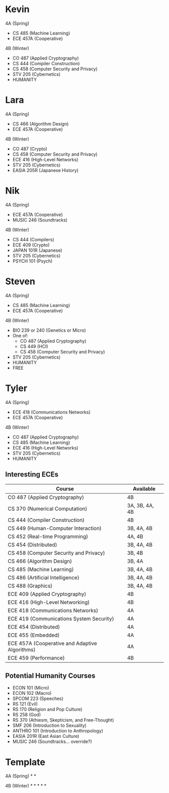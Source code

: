 Kevin
=====
4A (Spring)
* CS 485 (Machine Learning)
* ECE 457A (Cooperative)

4B (Winter)
* CO 487 (Applied Cryptography)
* CS 444 (Compiler Construction)
* CS 458 (Computer Security and Privacy)
* STV 205 (Cybernetics)
* HUMANITY

Lara
====
4A (Spring)
* CS 466 (Algorithm Design)
* ECE 457A (Cooperative)

4B (Winter)
* CO 487 (Crypto)
* CS 458 (Computer Security and Privacy)
* ECE 416 (High-Level Networks)
* STV 205 (Cybernetics)
* EASIA 205R (Japanese History)

Nik
===
4A (Spring)
* ECE 457A (Cooperative)
* MUSIC 246 (Soundtracks)

4B (Winter)
* CS 444 (Compilers)
* ECE 409 (Crypto)
* JAPAN 101R (Japanese)
* STV 205 (Cybernetics)
* PSYCH 101 (Psych)

Steven
======
4A (Spring)
* CS 485 (Machine Learning)
* ECE 457A (Cooperative)

4B (Winter)
* BIO 239 or 240 (Genetics or Micro)
* One of:
  * CO 487 (Applied Cryptography)
  * CS 449 (HCI)
  * CS 458 (Computer Security and Privacy)
* STV 205 (Cybernetics)
* HUMANITY
* FREE

Tyler
=====
4A (Spring)
* ECE 418 (Communications Networks)
* ECE 457A (Cooperative)

4B (Winter)
* CO 487 (Applied Cryptography)
* CS 485 (Machine Learning)
* ECE 416 (High-Level Networks)
* STV 205 (Cybernetics)
* HUMANITY


Interesting ECEs
----------------
|Course                                              |Available      |
|----------------------------------------------------|---------------|
|CO 487 (Applied Cryptography)                       |4B             |
|CS 370 (Numerical Computation)                      |3A, 3B, 4A, 4B |
|CS 444 (Compiler Construction)                      |4B             |
|CS 449 (Human-Computer Interaction)                 |3B, 4A, 4B     |
|CS 452 (Real-time Programming)                      |4A, 4B         |
|CS 454 (Distributed)                                |3B, 4A, 4B     |
|CS 458 (Computer Security and Privacy)              |3B, 4B         |
|CS 466 (Algorithm Design)                           |3B, 4A         |
|CS 485 (Machine Learning)                           |3B, 4A, 4B     |
|CS 486 (Artificial Intelligence)                    |3B, 4A, 4B     |
|CS 488 (Graphics)                                   |3B, 4A, 4B     | (pre-req: CS 370)
|ECE 409 (Applied Cryptography)                      |4B             |
|ECE 416 (High-Level Networking)                     |4B             |
|ECE 418 (Communications Networks)                   |4A             |
|ECE 419 (Communications System Security)            |4A             |
|ECE 454 (Distributed)                               |4A             |
|ECE 455 (Embedded)                                  |4A             |
|ECE 457A (Cooperative and Adaptive Algorithms)      |4A             |
|ECE 459 (Performance)                               |4B             |


Potential Humanity Courses
--------------------------
* ECON 101 (Micro)
* ECON 102 (Macro)
* SPCOM 223 (Speeches)
* RS 121 (Evil)
* RS 170 (Religion and Pop Culture)
* RS 258 (God)
* RS 370 (Athiesm, Skepticism, and Free-Thought)
* SMF 206 (Introduction to Sexuality)
* ANTHRO 101 (Introduction to Anthropology)
* EASIA 201R (East Asian Culture)
* MUSIC 246 (Soundtracks... override?)

Template
========
4A (Spring)
*
*

4B (Winter)
*
*
*
*
*

